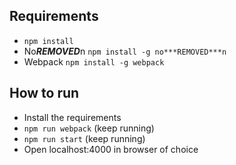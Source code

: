 ## Requirements
* `npm install`
* No***REMOVED***n `npm install -g no***REMOVED***n`
* Webpack `npm install -g webpack`


## How to run
* Install the requirements
* `npm run webpack` (keep running)
* `npm run start` (keep running)
* Open localhost:4000 in browser of choice